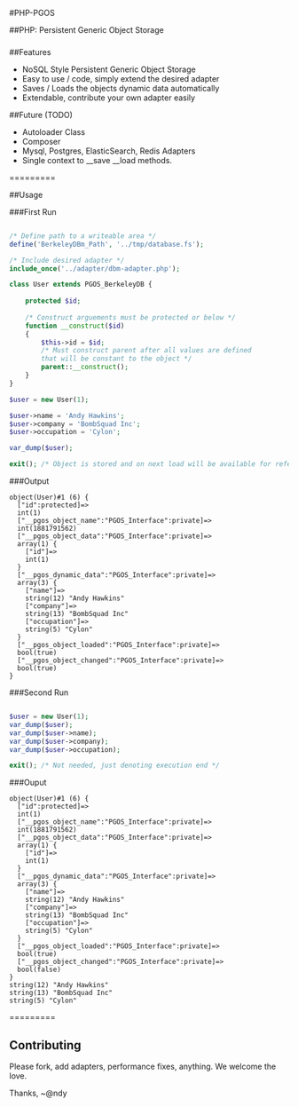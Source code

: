 #PHP-PGOS

##PHP: Persistent Generic Object Storage

###

##Features
- NoSQL Style Persistent Generic Object Storage
- Easy to use / code, simply extend the desired adapter
- Saves / Loads the objects dynamic data automatically
- Extendable, contribute your own adapter easily

##Future (TODO)
- Autoloader Class
- Composer
- Mysql, Postgres, ElasticSearch, Redis Adapters
- Single context to __save __load methods.

=========

##Usage

###First Run

```php

/* Define path to a writeable area */
define('BerkeleyDBm_Path', '../tmp/database.fs');

/* Include desired adapter */
include_once('../adapter/dbm-adapter.php');

class User extends PGOS_BerkeleyDB {
    
    protected $id;
    
    /* Construct arguements must be protected or below */
    function __construct($id)
    {
        $this->id = $id;
        /* Must construct parent after all values are defined
        that will be constant to the object */
        parent::__construct();
    }
}

$user = new User(1);

$user->name = 'Andy Hawkins';
$user->company = 'BombSquad Inc';
$user->occupation = 'Cylon';

var_dump($user);

exit(); /* Object is stored and on next load will be available for reference */

```

###Output

```
object(User)#1 (6) {
  ["id":protected]=>
  int(1)
  ["__pgos_object_name":"PGOS_Interface":private]=>
  int(1881791562)
  ["__pgos_object_data":"PGOS_Interface":private]=>
  array(1) {
    ["id"]=>
    int(1)
  }
  ["__pgos_dynamic_data":"PGOS_Interface":private]=>
  array(3) {
    ["name"]=>
    string(12) "Andy Hawkins"
    ["company"]=>
    string(13) "BombSquad Inc"
    ["occupation"]=>
    string(5) "Cylon"
  }
  ["__pgos_object_loaded":"PGOS_Interface":private]=>
  bool(true)
  ["__pgos_object_changed":"PGOS_Interface":private]=>
  bool(true)
}
```

###Second Run

```php

$user = new User(1);
var_dump($user);
var_dump($user->name);
var_dump($user->company);
var_dump($user->occupation);

exit(); /* Not needed, just denoting execution end */
```

###Ouput

```
object(User)#1 (6) {
  ["id":protected]=>
  int(1)
  ["__pgos_object_name":"PGOS_Interface":private]=>
  int(1881791562)
  ["__pgos_object_data":"PGOS_Interface":private]=>
  array(1) {
    ["id"]=>
    int(1)
  }
  ["__pgos_dynamic_data":"PGOS_Interface":private]=>
  array(3) {
    ["name"]=>
    string(12) "Andy Hawkins"
    ["company"]=>
    string(13) "BombSquad Inc"
    ["occupation"]=>
    string(5) "Cylon"
  }
  ["__pgos_object_loaded":"PGOS_Interface":private]=>
  bool(true)
  ["__pgos_object_changed":"PGOS_Interface":private]=>
  bool(false)
}
string(12) "Andy Hawkins"
string(13) "BombSquad Inc"
string(5) "Cylon"
```



=========

## Contributing

Please fork, add adapters, performance fixes, anything. We welcome the love.

Thanks,
~@ndy




